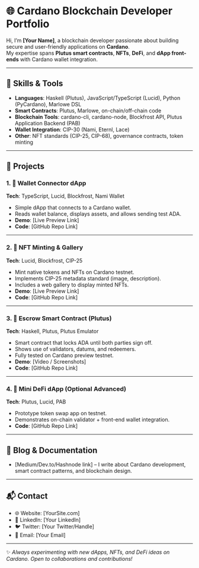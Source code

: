 # 🌐 Cardano Blockchain Developer Portfolio

Hi, I’m **[Your Name]**, a blockchain developer passionate about building secure and user-friendly applications on **Cardano**.  
My expertise spans **Plutus smart contracts**, **NFTs**, **DeFi**, and **dApp front-ends** with Cardano wallet integration.

---

## 🔧 Skills & Tools
- **Languages**: Haskell (Plutus), JavaScript/TypeScript (Lucid), Python (PyCardano), Marlowe DSL  
- **Smart Contracts**: Plutus, Marlowe, on-chain/off-chain code  
- **Blockchain Tools**: cardano-cli, cardano-node, Blockfrost API, Plutus Application Backend (PAB)  
- **Wallet Integration**: CIP-30 (Nami, Eternl, Lace)  
- **Other**: NFT standards (CIP-25, CIP-68), governance contracts, token minting  

---

## 📂 Projects

### 1. 🔗 Wallet Connector dApp
**Tech**: TypeScript, Lucid, Blockfrost, Nami Wallet  
- Simple dApp that connects to a Cardano wallet.  
- Reads wallet balance, displays assets, and allows sending test ADA.  
- **Demo**: [Live Preview Link]  
- **Code**: [GitHub Repo Link]  

---

### 2. 🎨 NFT Minting & Gallery
**Tech**: Lucid, Blockfrost, CIP-25  
- Mint native tokens and NFTs on Cardano testnet.  
- Implements CIP-25 metadata standard (image, description).  
- Includes a web gallery to display minted NFTs.  
- **Demo**: [Live Preview Link]  
- **Code**: [GitHub Repo Link]  

---

### 3. 🤝 Escrow Smart Contract (Plutus)
**Tech**: Haskell, Plutus, Plutus Emulator  
- Smart contract that locks ADA until both parties sign off.  
- Shows use of validators, datums, and redeemers.  
- Fully tested on Cardano preview testnet.  
- **Demo**: [Video / Screenshots]  
- **Code**: [GitHub Repo Link]  

---

### 4. 💱 Mini DeFi dApp (Optional Advanced)
**Tech**: Plutus, Lucid, PAB  
- Prototype token swap app on testnet.  
- Demonstrates on-chain validator + front-end wallet integration.  
- **Code**: [GitHub Repo Link]  

---

## 📝 Blog & Documentation
- [Medium/Dev.to/Hashnode link] – I write about Cardano development, smart contract patterns, and blockchain design.  

---

## 📬 Contact
- 🌐 Website: [YourSite.com]  
- 💼 LinkedIn: [Your LinkedIn]  
- 🐦 Twitter: [Your Twitter/Handle]  
- 📧 Email: [Your Email]  

---

✨ *Always experimenting with new dApps, NFTs, and DeFi ideas on Cardano. Open to collaborations and contributions!*
